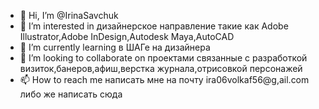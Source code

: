 - 👋 Hi, I’m @IrinaSavchuk
- 👀 I’m interested in  дизайнерское направление такие как  Adobe Illustrator,Adobe InDesign,Autodesk Maya,AutoCAD
- 🌱 I’m currently learning  в ШАГе на дизайнера
- 💞️ I’m looking to collaborate on  проектами связанные с разработкой визиток,банеров,афиш,верстка журнала,отрисовкой персонажей
- 📫 How to reach me  написать мне на почту ira06volkaf56@g,ail.com либо же написать сюда

<!---
IrinaSavchuk/IrinaSavchuk is a ✨ special ✨ repository because its `README.md` (this file) appears on your GitHub profile.
You can click the Preview link to take a look at your changes.
--->
